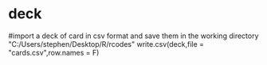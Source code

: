 # deck
#import a deck of card in csv format and save them in the working directory "C:/Users/stephen/Desktop/R/rcodes"
write.csv(deck,file = "cards.csv",row.names = F)
